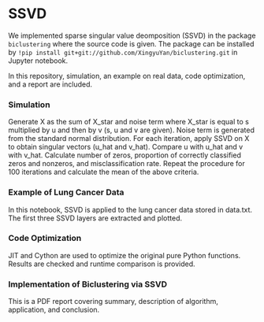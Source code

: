 # SSVD

We implemented sparse singular value deomposition (SSVD) in the package `biclustering` where the source code is given. The package can be installed by `!pip install git+git://github.com/XingyuYan/biclustering.git` in Jupyter notebook.

In this repository, simulation, an example on real data, code optimization, and a report are included. 

### Simulation

Generate X as the sum of X_star and noise term where X_star is equal to s multiplied by u and then by v (s, u and v are given). Noise term is generated from the standard normal distribution. For each iteration, apply SSVD on X to obtain singular vectors (u_hat and v_hat). Compare u with u_hat and v with v_hat. Calculate number of zeros, proportion of correctly classified zeros and nonzeros, and misclassification rate. Repeat the procedure for 100 iterations and calculate the mean of the above criteria. 

### Example of Lung Cancer Data

In this notebook, SSVD is applied to the lung cancer data stored in data.txt. The first three SSVD layers are extracted and plotted. 

### Code Optimization

JIT and Cython are used to optimize the original pure Python functions. Results are checked and runtime comparison is provided.

### Implementation of Biclustering via SSVD

This is a PDF report covering summary, description of algorithm, application, and conclusion.   
